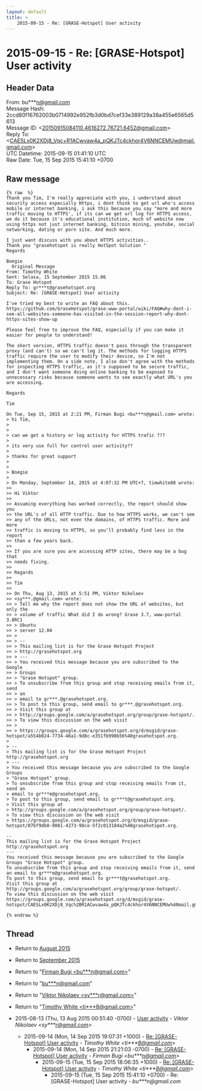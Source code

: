 ```yaml
---
layout: default
title: >
    2015-09-15 - Re: [GRASE-Hotspot] User activity
---
```


# 2015-09-15 - Re: [GRASE-Hotspot] User activity

## Header Data

From: bu***n@gmail.com<br>
Message Hash: 2ccd80f16762003b0714992e952fb3d0bd7cef33e389129a38a455e6565d5613<br>
Message ID: \<20150915084110.4616272.76721.6452@gmail.com\><br>
Reply To: \<CAESLx0K2XDj8_Vqc+R1ACwvaw4a_pQKJTc4ckhor4V6NNCEMUw@mail.gmail.com\><br>
UTC Datetime: 2015-09-15 01:41:10 UTC<br>
Raw Date: Tue, 15 Sep 2015 15:41:10 +0700<br>

## Raw message

```
{% raw  %}
Thank you Tim, I'm really appreciate with you, i understand about security access especially Https, i dont think to get url who's access mobile or internet banking, i ask this because you say "more and more traffic moving to HTTPS', if its can we get url log for HTTPS access, we do it becouse it's educational institution, much of website now using https not just internet banking, bitcoin mining, youtube, social networking, dating or porn site. And much more. 

I just want discuss with you about HTTPS activities..
Thank you "grasehotspot is really HotSpot Solution ‎"
Regards

Boegie
  Original Message  
From: Timothy White
Sent: Selasa, 15 September 2015 15.06
To: Grase Hotspot
Reply To: gr***t@grasehotspot.org
Subject: Re: [GRASE-Hotspot] User activity

I've tried my best to write an FAQ about this.
https://github.com/GraseHotspot/grase-www-portal/wiki/FAQ#why-dont-i-see-all-websites-someone-has-visited-in-the-session-report-why-dont-https-sites-show-up

Please feel free to improve the FAQ, especially if you can make it
easier for people to understand!

The short version, HTTPS traffic doesn't pass through the transparent
proxy (and can't) so we can't log it. The methods for logging HTTPS
traffic require the user to modify their device, so I'm not
implementing them. On a side note, I also don't agree with the methods
for inspecting HTTPS traffic, as it's supposed to be secure traffic,
and I don't want someone doing online banking to be exposed to
unnecessary risks because someone wants to see exactly what URL's you
are accessing.

Regards

Tim

On Tue, Sep 15, 2015 at 2:21 PM, Firman Bugi <bu***n@gmail.com> wrote:
> hi Tim,
>
>
> can we get a history or log activity for HTTPS trafic ???
>
> its very use full for control user activity??
>
> thanks for great support
>
>
> Boegie
>
> On Monday, September 14, 2015 at 4:07:32 PM UTC+7, timwhite88 wrote:
>>
>> Hi Viktor
>>
>> Assuming everything has worked correctly, the report should show you
>> the URL's of all HTTP traffic. Due to how HTTPS works, we can't see
>> any of the URLs, not even the domains, of HTTPS traffic. More and more
>> traffic is moving to HTTPS, so you'll probably find less in the report
>> than a few years back.
>>
>> If you are sure you are accessing HTTP sites, there may be a bug that
>> needs fixing.
>>
>> Regards
>>
>> Tim
>>
>> On Thu, Aug 13, 2015 at 5:51 PM, Viktor Nikolaev
>> <sy***.@gmail.com> wrote:
>> > Tell me why the report does not show the URL of websites, but only the
>> > volume of traffic What did I do wrong? Grase 3.7, www-portal 3.8RC1
>> > Ubuntu
>> > server 12.04
>> >
>> > --
>> > This mailing list is for the Grase Hotspot Project
>> > http://grasehotspot.org
>> > ---
>> > You received this message because you are subscribed to the Google
>> > Groups
>> > "Grase Hotspot" group.
>> > To unsubscribe from this group and stop receiving emails from it, send
>> > an
>> > email to gr***.@grasehotspot.org.
>> > To post to this group, send email to gr***.@grasehotspot.org.
>> > Visit this group at
>> > http://groups.google.com/a/grasehotspot.org/group/grase-hotspot/.
>> > To view this discussion on the web visit
>> >
>> > https://groups.google.com/a/grasehotspot.org/d/msgid/grase-hotspot/a554b024-7734-46a1-9d8c-e351fb990b56%40grasehotspot.org.
>
> --
> This mailing list is for the Grase Hotspot Project http://grasehotspot.org
> ---
> You received this message because you are subscribed to the Google Groups
> "Grase Hotspot" group.
> To unsubscribe from this group and stop receiving emails from it, send an
> email to gr***e@grasehotspot.org.
> To post to this group, send email to gr***t@grasehotspot.org.
> Visit this group at
> http://groups.google.com/a/grasehotspot.org/group/grase-hotspot/.
> To view this discussion on the web visit
> https://groups.google.com/a/grasehotspot.org/d/msgid/grase-hotspot/07bf9db0-9081-4273-98ce-5f2c013184a2%40grasehotspot.org.

-- 
This mailing list is for the Grase Hotspot Project http://grasehotspot.org
--- 
You received this message because you are subscribed to the Google Groups "Grase Hotspot" group.
To unsubscribe from this group and stop receiving emails from it, send an email to gr***e@grasehotspot.org.
To post to this group, send email to gr***t@grasehotspot.org.
Visit this group at http://groups.google.com/a/grasehotspot.org/group/grase-hotspot/.
To view this discussion on the web visit https://groups.google.com/a/grasehotspot.org/d/msgid/grase-hotspot/CAESLx0K2XDj8_Vqc%2BR1ACwvaw4a_pQKJTc4ckhor4V6NNCEMUw%40mail.gmail.com.

{% endraw %}
```

## Thread

+ Return to [August 2015](/archive/2015/08)
+ Return to [September 2015](/archive/2015/09)

+ Return to "[Firman Bugi <bu***n<span>@</span>gmail.com>](/authors/bu___n_at_gmail_com)"
+ Return to "[bu***n<span>@</span>gmail.com](/authors/bu___n_at_gmail_com)"
+ Return to "[Viktor Nikolaev <sy***r<span>@</span>gmail.com>](/authors/sy___r_at_gmail_com)"
+ Return to "[Timothy White <ti***8<span>@</span>gmail.com>](/authors/ti___8_at_gmail_com)"

+ 2015-08-13 (Thu, 13 Aug 2015 00:51:40 -0700) - [User activity](/archive/2015/08/05412a593b82718e709658d33ec8c37a9a9b379383a52ad395bf1e216c75eb70) - _Viktor Nikolaev \<sy***r@gmail.com\>_
  + 2015-09-14 (Mon, 14 Sep 2015 19:07:31 +1000) - [Re: [GRASE-Hotspot] User activity](/archive/2015/09/fa2d8d1861e9086dcf199eade68c25f1f211c40c6eb7079e8e4fde48459a086f) - _Timothy White \<ti***8@gmail.com\>_
    + 2015-09-14 (Mon, 14 Sep 2015 21:21:03 -0700) - [Re: [GRASE-Hotspot] User activity](/archive/2015/09/23e6684f933fe317d423f4c56bf91356f54a931f468b5158815501208a8b5279) - _Firman Bugi \<bu***n@gmail.com\>_
      + 2015-09-15 (Tue, 15 Sep 2015 18:06:35 +1000) - [Re: [GRASE-Hotspot] User activity](/archive/2015/09/f9845d3be4950486b0bbb1f69f7ee2992bf46af0072948bb3890de1cba83d43c) - _Timothy White \<ti***8@gmail.com\>_
        + 2015-09-15 (Tue, 15 Sep 2015 15:41:10 +0700) - Re: [GRASE-Hotspot] User activity - _bu***n@gmail.com_

